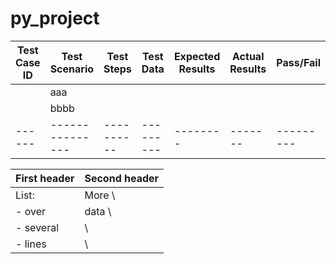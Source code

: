 # py_project


| Test<br>Case<br>ID | Test Scenario | Test Steps | Test Data | Expected<br>Results| Actual<br>Results | Pass/Fail |
|------|---------------| ---------- | --------- | -------- | ------- | --------- |
|    | aaa           |           |           |          |         |           |
|      | bbbb         |
|------|---------------| ---------- | --------- | -------- | ------- | --------- |






First header | Second header
-------------|---------------
List:        | More  \
- over       | data  \
- several    |       \
- lines      |       \

